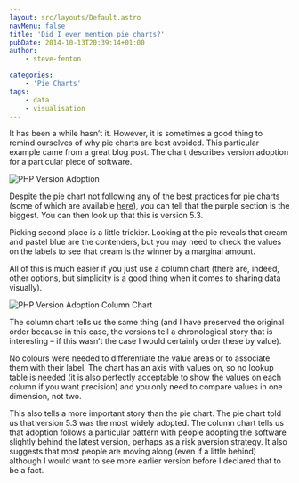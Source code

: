 ```yaml
---
layout: src/layouts/Default.astro
navMenu: false
title: 'Did I ever mention pie charts?'
pubDate: 2014-10-13T20:39:14+01:00
author:
    - steve-fenton

categories:
    - 'Pie Charts'
tags:
    - data
    - visualisation
---
```


It has been a while hasn’t it. However, it is sometimes a good thing to remind ourselves of why pie charts are best avoided. This particular example came from a great blog post. The chart describes version adoption for a particular piece of software.

![PHP Version Adoption](/img/2015/07/php-version-adoption-pie1.png)

Despite the pie chart not following any of the best practices for pie charts (some of which are available [here](https://www.stevefenton.co.uk/2011/10/A-Great-Example-Of-A-Terrible-Pie-Chart/)), you can tell that the purple section is the biggest. You can then look up that this is version 5.3.

Picking second place is a little trickier. Looking at the pie reveals that cream and pastel blue are the contenders, but you may need to check the values on the labels to see that cream is the winner by a marginal amount.

All of this is much easier if you just use a column chart (there are, indeed, other options, but simplicity is a good thing when it comes to sharing data visually).

![PHP Version Adoption Column Chart](/img/2015/07/php-version-adoption-column1.png)

The column chart tells us the same thing (and I have preserved the original order because in this case, the versions tell a chronological story that is interesting – if this wasn’t the case I would certainly order these by value).

No colours were needed to differentiate the value areas or to associate them with their label. The chart has an axis with values on, so no lookup table is needed (it is also perfectly acceptable to show the values on each column if you want precision) and you only need to compare values in one dimension, not two.

This also tells a more important story than the pie chart. The pie chart told us that version 5.3 was the most widely adopted. The column chart tells us that adoption follows a particular pattern with people adopting the software slightly behind the latest version, perhaps as a risk aversion strategy. It also suggests that most people are moving along (even if a little behind) although I would want to see more earlier version before I declared that to be a fact.